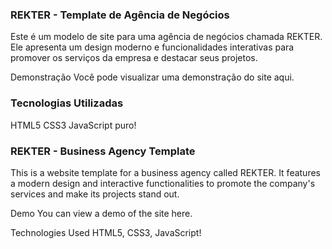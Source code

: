 ### REKTER - Template de Agência de Negócios
Este é um modelo de site para uma agência de negócios chamada REKTER. Ele apresenta um design moderno e funcionalidades interativas para promover os serviços da empresa e destacar seus projetos.

Demonstração
Você pode visualizar uma demonstração do site aqui.

### Tecnologias Utilizadas
HTML5
CSS3
JavaScript puro!

### REKTER - Business Agency Template
This is a website template for a business agency called REKTER. It features a modern design and interactive functionalities to promote the company's services and make its projects stand out.

Demo You can view a demo of the site here.

Technologies Used
HTML5, CSS3, JavaScript!

